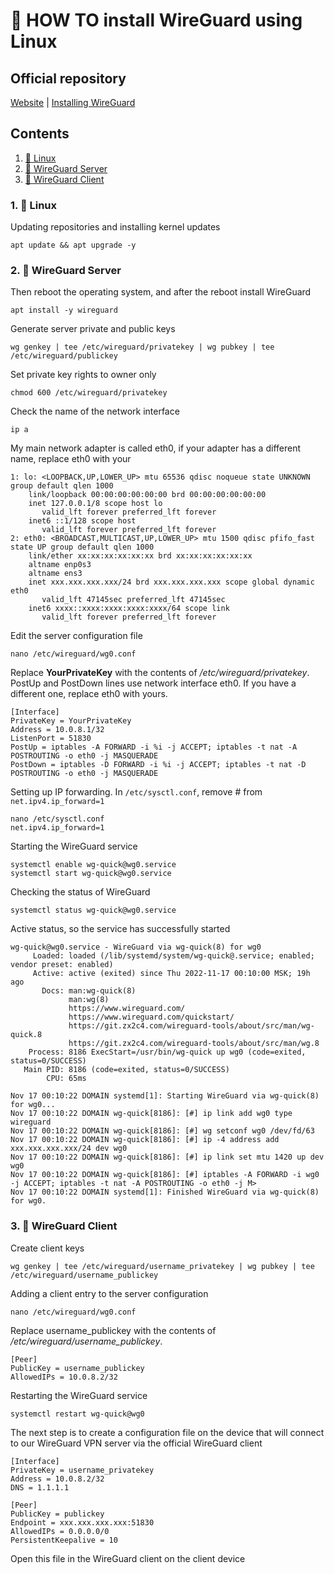# **🤔 HOW TO install WireGuard using Linux**

## Official repository
[Website](https://www.wireguard.com/) | [Installing WireGuard](https://www.wireguard.com/install/)

## Contents
1. [🐧 Linux](https://github.com/Dauxdu/wireguard#1--linux)
2. [🐉 WireGuard Server](https://github.com/Dauxdu/wireguard#2--wireguard-server)
3. [🐲 WireGuard Client](https://github.com/Dauxdu/wireguard#3--wireguard-client)

### 1. 🐧 Linux
Updating repositories and installing kernel updates
```
apt update && apt upgrade -y
```

### 2. 🐉 WireGuard Server
Then reboot the operating system, and after the reboot install WireGuard
```
apt install -y wireguard
```
Generate server private and public keys
```
wg genkey | tee /etc/wireguard/privatekey | wg pubkey | tee /etc/wireguard/publickey
```
Set private key rights to owner only
```
chmod 600 /etc/wireguard/privatekey
```
Check the name of the network interface
```
ip a
```
My main network adapter is called eth0, if your adapter has a different name, replace eth0 with your
```
1: lo: <LOOPBACK,UP,LOWER_UP> mtu 65536 qdisc noqueue state UNKNOWN group default qlen 1000
    link/loopback 00:00:00:00:00:00 brd 00:00:00:00:00:00
    inet 127.0.0.1/8 scope host lo
       valid_lft forever preferred_lft forever
    inet6 ::1/128 scope host
       valid_lft forever preferred_lft forever
2: eth0: <BROADCAST,MULTICAST,UP,LOWER_UP> mtu 1500 qdisc pfifo_fast state UP group default qlen 1000
    link/ether xx:xx:xx:xx:xx:xx brd xx:xx:xx:xx:xx:xx
    altname enp0s3
    altname ens3
    inet xxx.xxx.xxx.xxx/24 brd xxx.xxx.xxx.xxx scope global dynamic eth0
       valid_lft 47145sec preferred_lft 47145sec
    inet6 xxxx::xxxx:xxxx:xxxx:xxxx/64 scope link
       valid_lft forever preferred_lft forever
```
Edit the server configuration file
```
nano /etc/wireguard/wg0.conf
```
Replace **YourPrivateKey** with the contents of */etc/wireguard/privatekey*.
PostUp and PostDown lines use network interface eth0. If you have a different one, replace eth0 with yours.
```
[Interface]
PrivateKey = YourPrivateKey
Address = 10.0.8.1/32
ListenPort = 51830
PostUp = iptables -A FORWARD -i %i -j ACCEPT; iptables -t nat -A POSTROUTING -o eth0 -j MASQUERADE
PostDown = iptables -D FORWARD -i %i -j ACCEPT; iptables -t nat -D POSTROUTING -o eth0 -j MASQUERADE
```
Setting up IP forwarding. In ``/etc/sysctl.conf``, remove # from ``net.ipv4.ip_forward=1``
```
nano /etc/sysctl.conf
net.ipv4.ip_forward=1
```
Starting the WireGuard service
```
systemctl enable wg-quick@wg0.service
systemctl start wg-quick@wg0.service
```
Checking the status of WireGuard
```
systemctl status wg-quick@wg0.service
```
Active status, so the service has successfully started
```
wg-quick@wg0.service - WireGuard via wg-quick(8) for wg0
     Loaded: loaded (/lib/systemd/system/wg-quick@.service; enabled; vendor preset: enabled)
     Active: active (exited) since Thu 2022-11-17 00:10:00 MSK; 19h ago
       Docs: man:wg-quick(8)
             man:wg(8)
             https://www.wireguard.com/
             https://www.wireguard.com/quickstart/
             https://git.zx2c4.com/wireguard-tools/about/src/man/wg-quick.8
             https://git.zx2c4.com/wireguard-tools/about/src/man/wg.8
    Process: 8186 ExecStart=/usr/bin/wg-quick up wg0 (code=exited, status=0/SUCCESS)
   Main PID: 8186 (code=exited, status=0/SUCCESS)
        CPU: 65ms

Nov 17 00:10:22 DOMAIN systemd[1]: Starting WireGuard via wg-quick(8) for wg0...
Nov 17 00:10:22 DOMAIN wg-quick[8186]: [#] ip link add wg0 type wireguard
Nov 17 00:10:22 DOMAIN wg-quick[8186]: [#] wg setconf wg0 /dev/fd/63
Nov 17 00:10:22 DOMAIN wg-quick[8186]: [#] ip -4 address add xxx.xxx.xxx.xxx/24 dev wg0
Nov 17 00:10:22 DOMAIN wg-quick[8186]: [#] ip link set mtu 1420 up dev wg0
Nov 17 00:10:22 DOMAIN wg-quick[8186]: [#] iptables -A FORWARD -i wg0 -j ACCEPT; iptables -t nat -A POSTROUTING -o eth0 -j M>
Nov 17 00:10:22 DOMAIN systemd[1]: Finished WireGuard via wg-quick(8) for wg0.

```

### 3. 🐲 WireGuard Client
Create client keys
```
wg genkey | tee /etc/wireguard/username_privatekey | wg pubkey | tee /etc/wireguard/username_publickey
```
Adding a client entry to the server configuration
```
nano /etc/wireguard/wg0.conf
```
Replace username_publickey with the contents of */etc/wireguard/username_publickey*.
```
[Peer]
PublicKey = username_publickey
AllowedIPs = 10.0.8.2/32
```
Restarting the WireGuard service
```
systemctl restart wg-quick@wg0
```
The next step is to create a configuration file on the device that will connect to our WireGuard VPN server via the official WireGuard client
```
[Interface]
PrivateKey = username_privatekey
Address = 10.0.8.2/32
DNS = 1.1.1.1

[Peer]
PublicKey = publickey
Endpoint = xxx.xxx.xxx.xxx:51830
AllowedIPs = 0.0.0.0/0
PersistentKeepalive = 10
```
Open this file in the WireGuard client on the client device
